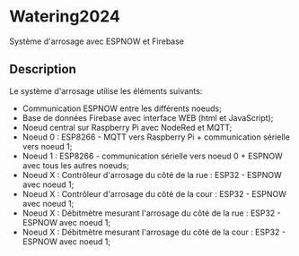 # Watering2024

Système d'arrosage avec ESPNOW et Firebase

<h2>Description</h2>

Le système d'arrosage utilise les éléments suivants:
- Communication ESPNOW entre les différents noeuds;
- Base de données Firebase avec interface WEB (html et JavaScript);
- Noeud central sur Raspberry Pi avec NodeRed et MQTT;
- Noeud 0 : ESP8266 - MQTT vers Raspberry Pi + communication sérielle vers noeud 1;
- Noeud 1 : ESP8266 - communication sérielle vers noeud 0 + ESPNOW avec tous les autres noeuds;
- Noeud X : Contrôleur d'arrosage du côté de la rue : ESP32 - ESPNOW avec noeud 1;
- Noeud X : Contrôleur d'arrosage du côté de la cour : ESP32 - ESPNOW avec noeud 1;
- Noeud X : Débitmètre mesurant l'arrosage du côté de la rue : ESP32 - ESPNOW avec noeud 1;
- Noeud X : Débitmètre mesurant l'arrosage du côté de la cour : ESP32 - ESPNOW avec noeud 1;